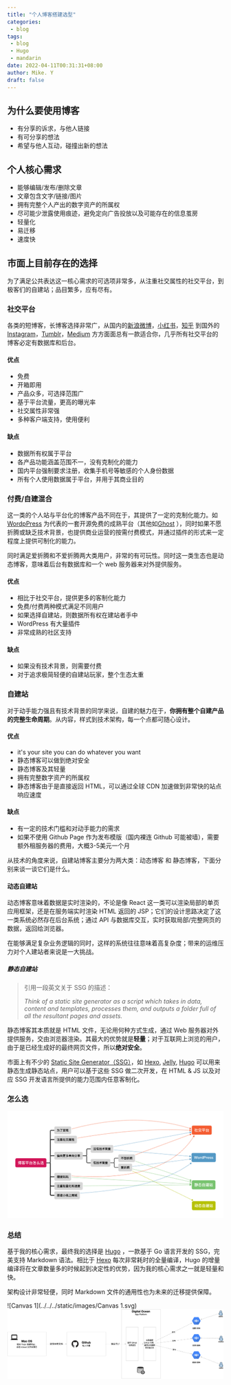 ```yaml
---
title: "个人博客搭建选型"
categories:
 - blog
tags:
 - blog
 - Hugo 
 - mandarin
date: 2022-04-11T00:31:31+08:00
author: Mike. Y
draft: false
---
```




## 为什么要使用博客

- 有分享的诉求，与他人链接
- 有可分享的想法
- 希望与他人互动，碰撞出新的想法



## 个人核心需求

- 能够编辑/发布/删除文章
- 文章包含文字/链接/图片
- 拥有完整个人产出的数字资产的所属权
- 尽可能少泄露使用痕迹，避免定向广告投放以及可能存在的信息茧房
- 轻量化
- 易迁移
- 速度快



## 市面上目前存在的选择

为了满足公共表达这一核心需求的可选项非常多，从注重社交属性的社交平台，到极客们的自建站；品目繁多，应有尽有。



### 社交平台

各类的短博客，长博客选择非常广，从国内的[新浪微博](https://weibo.com/)，[小红书](http://www.xiaohongshu.com/)，[知乎](http://www.zhihu.com/) 到国外的 [Instagram](https://www.instagram.com/)，[Tumblr](https://www.tumblr.com/)，[Medium](https://medium.com/) 方方面面总有一款适合你，几乎所有社交平台的博客必定有数据库和后台。

#### 优点

- 免费
- 开箱即用
- 产品众多，可选择范围广
- 基于平台流量，更高的曝光率
- 社交属性非常强
- 多种客户端支持，使用便利

#### 缺点

- 数据所有权属于平台
- 各产品功能涵盖范围不一，没有克制化的能力
- 国内平台强制要求注册，收集手机号等敏感的个人身份数据
- 所有个人使用数据属于平台，并用于其商业目的



### 付费/自建混合

这一类的个人站与平台化的博客产品不同在于，其提供了一定的克制化能力。如 [WordpPress](https://wordpress.com/) 为代表的一套开源免费的成熟平台（其他如[Ghost](https://ghost.org/) ），同时如果不愿折腾或缺乏技术背景，也提供商业运营的按需付费模式，并通过插件的形式来一定程度上提供可制化的能力。

同时满足爱折腾和不爱折腾两大类用户，非常的有可玩性。同时这一类生态也是动态博客，意味着后台有数据库和一个 web 服务器来对外提供服务。

#### 优点

- 相比于社交平台，提供更多的客制化能力
- 免费/付费两种模式满足不同用户
- 如果选择自建站，则数据所有权在建站者手中
- WordPress 有大量插件
- 非常成熟的社区支持

#### 缺点

- 如果没有技术背景，则需要付费
- 对于追求极简轻便的自建站玩家，整个生态太重



### 自建站

对于动手能力强且有技术背景的同学来说，自建的魅力在于，**你拥有整个自建产品的完整生命周期**。从内容，样式到技术架构，每一个点都可随心设计。

#### 优点

- it's your site you can do whatever you want
- 静态博客可以做到绝对安全
- 静态博客及其轻量
- 拥有完整数字资产的所属权
- 静态博客由于是直接返回 HTML，可以通过全球 CDN 加速做到非常快的站点响应速度

#### 缺点

- 有一定的技术门槛和对动手能力的需求
- 如果不使用 Github Page 作为发布模版（国内裸连 Github 可能被墙），需要额外租服务器的费用，大概3-5美元一个月



从技术的角度来说，自建站博客主要分为两大类：动态博客 和 静态博客，下面分别来谈一谈它们是什么。

#### 动态自建站

动态博客意味着数据是实时渲染的，不论是像 React 这一类可以渲染局部的单页应用框架，还是在服务端实时渲染 HTML 返回的 JSP；它们的设计思路决定了这一类系统必然存在后台系统；通过 API 与数据库交互，实时获取局部/完整网页的数据，返回给浏览器。

在能够满足复杂业务逻辑的同时，这样的系统往往意味着高复杂度；带来的运维压力对个人建站者来说是一大挑战。

##### 静态自建站

> 引用一段英文关于 SSG 的描述：
>
> *Think of a static site generator as a script which takes in data, content and templates, processes them, and outputs a folder full of all the resultant pages and assets.*



静态博客其本质就是 HTML 文件，无论用何种方式生成，通过 Web 服务器对外提供服务，交由浏览器渲染。其最大的优势就是**轻量**；对于互联网上浏览的用户，由于是已经生成好的最终网页文件，所以**绝对安全**。

市面上有不少的 [Static Site Generator（SSG）](https://www.netlify.com/blog/2020/04/14/what-is-a-static-site-generator-and-3-ways-to-find-the-best-one/)，如 [Hexo](https://hexo.io/), [Jelly](https://www.jelly.org/jelly-blog), [Hugo](https://gohugo.io/) 可以用来静态生成静态站点，用户可以基于这些 SSG 做二次开发，在 HTML & JS 以及对应 SSG 开发语言所提供的能力范围内任意客制化。



### 怎么选



![博客平台怎么选](../../../static/images/博客平台怎么选.png)

### 总结

基于我的核心需求，最终我的选择是 [Hugo](https://gohugo.io/) ，一款基于 Go 语言开发的 SSG，完美支持 Markdown 语法。相比于  [Hexo](https://hexo.io/) 每次非常耗时的全量编译，Hugo 的增量编译将在文章数量多的时候起到决定性的优势，因为我的核心需求之一就是轻量和快。

架构设计非常轻便，同时 Markdown 文件的通用性也为未来的迁移提供保障。

![Canvas 1](../../../static/images/Canvas 1.svg)![基于 Digital Ocean 搭建的 Hugo 静态博客架构](../../../static/images/blog-arch.png)


